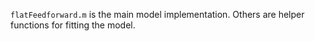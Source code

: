 `flatFeedforward.m` is the main model implementation. Others are helper functions for fitting the model.
